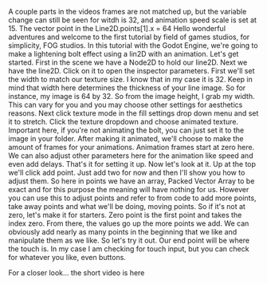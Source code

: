A couple parts in the videos frames are not matched up, but the variable change can still be seen for witdh is 32, and animation speed scale is set at 15. The vector point in the Line2D.points[1].x = 64
Hello wonderful adventures and welcome to the first tutorial by field of games studios, for simplicity, FOG studios.
In this tutorial with the Godot Engine, we're going to make a lightening bolt effect using a lin2D with an animation.
Let's get started. First in the scene we have a Node2D to hold our line2D. Next we have the line2D.
Click on it to open the inspector parameters. First we'll set the width to match our texture size.
I know that in my case it is 32. Keep in mind that width here determines the thickness of your line image.
So for instance, my image is 64 by 32. So from the image height, I grab my width.
This can vary for you and you may choose other settings for aesthetics reasons.
Next click texture mode in the fill settings drop down menu and set it to stretch.
Click the texture dropdown and choose animated texture.
Important here, if you're not animating the bolt, you can just set it to the image in your folder.
After making it animated, we'll choose to make the amount of frames for your animations.
Animation frames start at zero here. We can also adjust other parameters here for the animation like speed and even add delays.
That's it for setting it up. Now let's look at it. Up at the top we'll click add point.
Just add two for now and then I'll show you how to adjust them.
So here in points we have an array, Packed Vector Array to be exact and for this purpose the meaning will have nothing for us.
However you can use this to adjust points and refer to from code to add more points, take away points and what we'll be doing, moving points.
So if it's not at zero, let's make it for starters. Zero point is the first point and takes the index zero.
From there, the values go up the more points we add. We can obviously add nearly as many points in the beginning that we like and manipulate them as we like.
So let's try it out. Our end point will be where the touch is. In my case I am checking for touch input, but you can check for whatever you like, even buttons.

For a closer look... the short video is here
